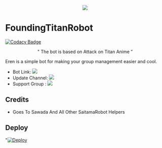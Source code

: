 <p align="center">
  <img src="https://telegra.ph/file/eeef5ddbe7f33338aa311.jpg">
</p>

# FoundingTitanRobot

[![Codacy Badge](https://api.codacy.com/project/badge/Grade/accaa60f7bf74ec7b6271f5b04a60fc9)](https://app.codacy.com/gh/sasukeuchiha912/FoundingTitanRobot?utm_source=github.com&utm_medium=referral&utm_content=sasukeuchiha912/FoundingTitanRobot&utm_campaign=Badge_Grade_Settings)

<p align="center">
 " The bot is based on Attack on Titan Anime ”  
</p>




Eren is a simple bot for making your group management easier and cool.

* Bot Link:  <a href="http://t.me/FoundingTitanRobot" alt="FoundingtitanRobot"> <img src="https://img.shields.io/badge/-FoundingTitanRobot-red" /> </a>
* Update Channel: <a  href="https://t.me/foundingtitanupdates/" alt="foundingtitanupdates"> <img src="https://img.shields.io/badge/-Update%20channel-lightgrey" /> </a>
* Support Group : <a href="https://t.me/foundingtitansupport/" alt="foundingtitansupport"> <img src="https://img.shields.io/badge/!-Support%20Group-blue" /> </a>

## Credits 
* Goes To Sawada And All Other SaitamaRobot Helpers

## Deploy 
"[![Deploy](https://www.herokucdn.com/deploy/button.svg)](https://heroku.com/deploy?template=https://github.com/sasukeuchiha912/FoundingTitanRobot)
